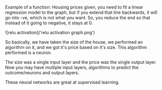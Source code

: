 Example of a function: Housing prices given, you need to fit a linear regression model to the graph, but if you extend that line backwards, it will go into -ve, which is not what you want.
So, you reduce the end so that instead of it going to negative, it stays at 0. 

![relu activation]('relu activation graph.png')

So basically, we have taken the size of the house, we performed an algorithm on it, and we got it's price based on it's size. This algorithm performed is a neuron.

The size was a single input layer and the price was the single output layer. Now you may have multiple input layers, algorithms to predict the outcome/neurons and output layers.

These neural networks are great at supervised learning.

